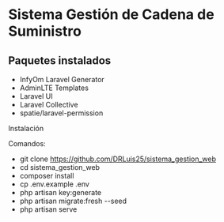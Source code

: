 # Sistema Gestión de Cadena de Suministro

## Paquetes instalados

- InfyOm Laravel Generator
- AdminLTE Templates
- Laravel UI
- Laravel Collective
- spatie/laravel-permission

Instalación

Comandos:

- git clone https://github.com/DRLuis25/sistema_gestion_web
- cd sistema_gestion_web
- composer install
- cp .env.example .env
- php artisan key:generate
- php artisan migrate:fresh --seed
- php artisan serve
